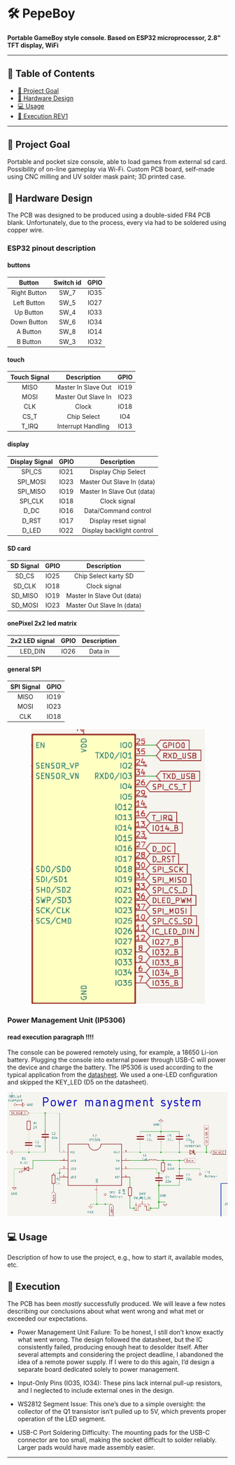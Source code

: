 # 🛠️ PepeBoy

**Portable GameBoy style console. Based on ESP32 microprocessor, 2.8" TFT display, WiFi** 

---

## 📌 Table of Contents
- [🎯 Project Goal](#-project-goal)
- [🔧 Hardware Design](#-hardware-design)
- [💻 Usage](#-usage)
- [🔧 Execution REV1](#-execution)

---

## 🎯 Project Goal

Portable and pocket size console, able to load games from external sd card. Possibility of on-line gameplay via Wi-Fi. Custom PCB board, self-made using CNC milling and UV solder mask paint; 3D printed case.

## 🔧 Hardware Design
The PCB was designed to be produced using a double-sided FR4 PCB blank. Unfortunately, due to the process, every via had to be soldered using copper wire. 

### ESP32 pinout description
#### buttons 
| Button      | Switch id | GPIO  |
|:-----------:|:------:|:-----:|
| Right Button| SW_7   | IO35  |
| Left Button | SW_5   | IO27  |
| Up Button   | SW_4   | IO33  |
| Down Button | SW_6   | IO34  |
| A Button    | SW_8   | IO14  |
| B Button    | SW_3   | IO32  |


#### touch 

| Touch Signal  | Description          | GPIO  |
|:----------:|:--------------------:|:-----:|
| MISO       | Master In Slave Out   | IO19  |
| MOSI       | Master Out Slave In   | IO23  |
| CLK        | Clock                 | IO18  |
| CS_T       | Chip Select           | IO4   |
| T_IRQ      | Interrupt Handling    | IO13  |

#### display
| Display Signal | GPIO  | Description                          |
|:--------------:|:-----:|:-------------------------------------:|
| SPI_CS         | IO21  | Display Chip Select                  |
| SPI_MOSI       | IO23  | Master Out Slave In (data)           |
| SPI_MISO       | IO19  | Master In Slave Out (data)           |
| SPI_CLK        | IO18  | Clock signal                         |
| D_DC           | IO16  | Data/Command control                 |
| D_RST          | IO17  | Display reset signal                 |
| D_LED          | IO22  | Display backlight control            |
#### SD card

| SD Signal  | GPIO  | Description                 |
|:----------:|:-----:|:---------------------------:|
| SD_CS      | IO25  | Chip Select karty SD        |
| SD_CLK     | IO18  | Clock signal                |
| SD_MISO    | IO19  | Master In Slave Out (data)  |
| SD_MOSI    | IO23  | Master Out Slave In (data)  |

#### onePixel 2x2 led matrix
|2x2 LED signal|GPIO|Description|
|:--:|:--:|:--:|
|LED_DIN| IO26|Data in|

####  general SPI
| SPI Signal | GPIO  |
|:----------:|:-----:|
| MISO       | IO19  |
| MOSI       | IO23  |
| CLK        | IO18  |


<p align="center">
  <img src="mdi/ESP_PinOut.png" alt="ESP pinout form KiCad" width="400">
</p>
<!-- <p align="center">
  <img src="mdi/schem_all.jpg" alt="schematic of all" width="1000">
</p> -->

### Power Management Unit (IP5306) 
#### read execution paragraph !!!!
The console can be powered remotely using, for example, a 18650 Li-ion battery. Plugging the console into external power through USB-C will power the device and charge the battery. The IP5306 is used according to the typical application from the [datasheet](https://www.datasheetcafe.com/wp-content/uploads/2020/07/IP5306.pdf). We used a one-LED configuration and skipped the KEY_LED (D5 on the datasheet).

<p align="center">
  <img src="mdi/PMS.png" alt="ESP pinout form KiCad" width="800">
</p>

## 💻 Usage

Description of how to use the project, e.g., how to start it, available modes, etc.


## 🔧 Execution
The PCB has been *mostly* successfully produced. We will leave a few notes describing our conclusions about what went wrong and what met or exceeded our expectations.

- Power Management Unit Failure: To be honest, I still don’t know exactly what went wrong. The design followed the datasheet, but the IC consistently failed, producing enough heat to desolder itself. After several attempts and considering the project deadline, I abandoned the idea of a remote power supply. If I were to do this again, I’d design a separate board dedicated solely to power management.

- Input-Only Pins (IO35, IO34): These pins lack internal pull-up resistors, and I neglected to include external ones in the design.

- WS2812 Segment Issue: This one’s due to a simple oversight: the collector of the Q1 transistor isn’t pulled up to 5V, which prevents proper operation of the LED segment.

- USB-C Port Soldering Difficulty: The mounting pads for the USB-C connector are too small, making the socket difficult to solder reliably. Larger pads would have made assembly easier.



---

